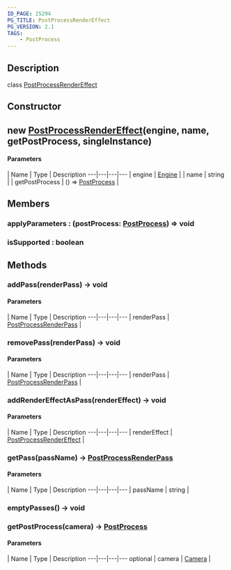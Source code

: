```yaml
---
ID_PAGE: 25294
PG_TITLE: PostProcessRenderEffect
PG_VERSION: 2.1
TAGS:
    - PostProcess
---
```

## Description

class [PostProcessRenderEffect](/classes/3.1/PostProcessRenderEffect)



## Constructor

## new [PostProcessRenderEffect](/classes/3.1/PostProcessRenderEffect)(engine, name, getPostProcess, singleInstance)



#### Parameters
 | Name | Type | Description
---|---|---|---
 | engine | [Engine](/classes/3.1/Engine) | 
 | name | string | 
 | getPostProcess | () =&gt; [PostProcess](/classes/3.1/PostProcess) | 
## Members

### applyParameters : (postProcess: [PostProcess](/classes/3.1/PostProcess)) =&gt; void



### isSupported : boolean



## Methods

### addPass(renderPass) &rarr; void



#### Parameters
 | Name | Type | Description
---|---|---|---
 | renderPass | [PostProcessRenderPass](/classes/3.1/PostProcessRenderPass) | 

### removePass(renderPass) &rarr; void



#### Parameters
 | Name | Type | Description
---|---|---|---
 | renderPass | [PostProcessRenderPass](/classes/3.1/PostProcessRenderPass) | 

### addRenderEffectAsPass(renderEffect) &rarr; void



#### Parameters
 | Name | Type | Description
---|---|---|---
 | renderEffect | [PostProcessRenderEffect](/classes/3.1/PostProcessRenderEffect) | 

### getPass(passName) &rarr; [PostProcessRenderPass](/classes/3.1/PostProcessRenderPass)



#### Parameters
 | Name | Type | Description
---|---|---|---
 | passName | string | 

### emptyPasses() &rarr; void


### getPostProcess(camera) &rarr; [PostProcess](/classes/3.1/PostProcess)



#### Parameters
 | Name | Type | Description
---|---|---|---
optional | camera | [Camera](/classes/3.1/Camera) | 

